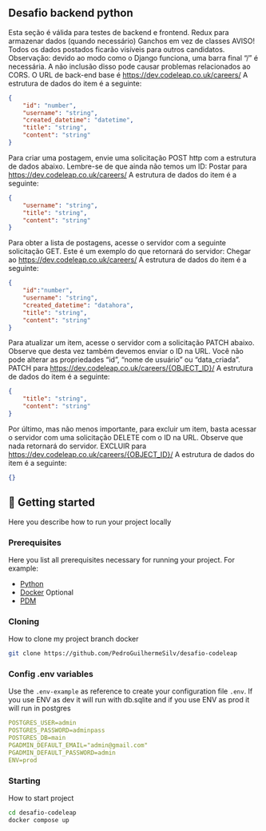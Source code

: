 ## Desafio backend python 
Esta seção é válida para testes de backend e frontend.
Redux para armazenar dados (quando necessário)
Ganchos em vez de classes
AVISO!
Todos os dados postados ficarão visíveis para outros candidatos.
Observação: devido ao modo como o Django funciona, uma barra final “/” é necessária. A não inclusão disso pode causar problemas relacionados ao CORS.
O URL de back-end base é
https://dev.codeleap.co.uk/careers/
A estrutura de dados do item é a seguinte:
```json
{
    "id": "number",
    "username": "string",
    "created_datetime": "datetime",
    "title": "string",
    "content": "string"
}
```
Para criar uma postagem, envie uma solicitação POST http com a estrutura de dados abaixo. Lembre-se de que ainda não temos um ID:
Postar para
https://dev.codeleap.co.uk/careers/
A estrutura de dados do item é a seguinte:
````json
{
    "username": "string",
    "title": "string",
    "content": "string"
}
````
Para obter a lista de postagens, acesse o servidor com a seguinte solicitação GET. Este é um exemplo do que retornará do servidor:
Chegar ao
https://dev.codeleap.co.uk/careers/
A estrutura de dados do item é a seguinte:
````json
{
    "id":"number",
    "username": "string",
    "created_datetime": "datahora",
    "title": "string",
    "content": "string"
}
````
Para atualizar um item, acesse o servidor com a solicitação PATCH abaixo. Observe que desta vez também devemos enviar o ID na URL. Você não pode alterar as propriedades “id”, “nome de usuário” ou “data_criada”.
PATCH para
https://dev.codeleap.co.uk/careers/{OBJECT_ID}/
A estrutura de dados do item é a seguinte:
````json
{
    "title": "string",
    "content": "string"
}
````
Por último, mas não menos importante, para excluir um item, basta acessar o servidor com uma solicitação DELETE com o ID na URL. Observe que nada retornará do servidor.
EXCLUIR para
https://dev.codeleap.co.uk/careers/{OBJECT_ID}/
A estrutura de dados do item é a seguinte:
````json
{}
````



<h2 id="started">🚀 Getting started</h2>

Here you describe how to run your project locally

<h3>Prerequisites</h3>

Here you list all prerequisites necessary for running your project. For example:

- [Python](https://github.com/)
- [Docker](https://github.com) Optional
- [PDM]()

<h3>Cloning</h3>

How to clone my project branch docker

```bash
git clone https://github.com/PedroGuilhermeSilv/desafio-codeleap
```

<h3>Config .env variables</h2>

Use the `.env-example` as reference to create your configuration file `.env`.
If you use ENV as dev it will run with db.sqlite and if you use ENV as prod it will run in postgres


```yaml
POSTGRES_USER=admin
POSTGRES_PASSWORD=adminpass
POSTGRES_DB=main
PGADMIN_DEFAULT_EMAIL="admin@gmail.com"
PGADMIN_DEFAULT_PASSWORD=admin
ENV=prod
```

<h3>Starting</h3>

How to start project

```bash
cd desafio-codeleap
docker compose up
```